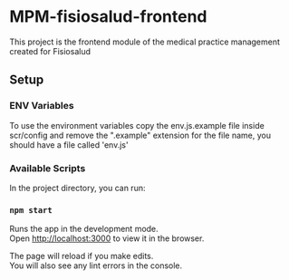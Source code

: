 # MPM-fisiosalud-frontend
This project is the frontend module of the medical practice management created for Fisiosalud

## Setup
### ENV Variables

To use the environment variables copy the env.js.example file  inside scr/config and remove the ".example" extension for the file name, you should have a file called 'env.js'
### Available Scripts

In the project directory, you can run:

### `npm start`

Runs the app in the development mode.\
Open [http://localhost:3000](http://localhost:3000) to view it in the browser.

The page will reload if you make edits.\
You will also see any lint errors in the console.

